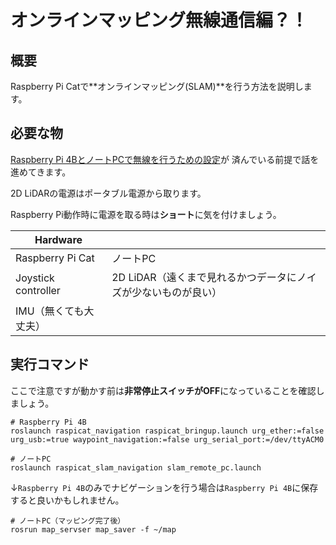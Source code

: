 # オンラインマッピング無線通信編？！

## 概要
Raspberry Pi Catで**オンラインマッピング(SLAM)**を行う方法を説明します。

## 必要な物

[Raspberry Pi 4BとノートPCで無線を行うための設定](https://uhobeike.github.io/raspicat_documentation/document/environment/wireless/wireless_raspi4/)が
済んでいる前提で話を進めてきます。

2D LiDARの電源はポータブル電源から取ります。

Raspberry Pi動作時に電源を取る時は**ショート**に気を付けましょう。

| Hardware            |                  | 
| ------------------- | ---------------- | 
| Raspberry Pi Cat    | ノートPC         | 
| Joystick controller | 2D LiDAR（遠くまで見れるかつデータにノイズが少ないものが良い）         | 
| IMU（無くても大丈夫） |                  | 

## 実行コマンド

ここで注意ですが動かす前は**非常停止スイッチがOFF**になっていることを確認しましょう。

```
# Raspberry Pi 4B
roslaunch raspicat_navigation raspicat_bringup.launch urg_ether:=false urg_usb:=true waypoint_navigation:=false urg_serial_port:=/dev/ttyACM0 
```

```
# ノートPC
roslaunch raspicat_slam_navigation slam_remote_pc.launch
```

↓`Raspberry Pi 4B`のみでナビゲーションを行う場合は`Raspberry Pi 4B`に保存すると良いかもしれません。

```
# ノートPC（マッピング完了後）
rosrun map_servser map_saver -f ~/map
```